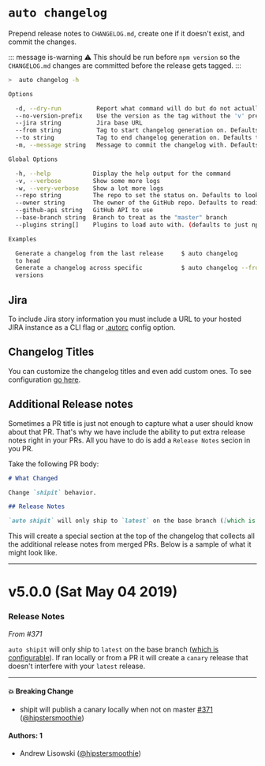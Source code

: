 # `auto changelog`

Prepend release notes to `CHANGELOG.md`, create one if it doesn't exist, and commit the changes.

::: message is-warning
:warning: This should be run before `npm version` so the `CHANGELOG.md` changes are committed before the release gets tagged.
:::

```bash
>  auto changelog -h

Options

  -d, --dry-run          Report what command will do but do not actually do anything
  --no-version-prefix    Use the version as the tag without the 'v' prefix
  --jira string          Jira base URL
  --from string          Tag to start changelog generation on. Defaults to latest tag.
  --to string            Tag to end changelog generation on. Defaults to HEAD.
  -m, --message string   Message to commit the changelog with. Defaults to 'Update CHANGELOG.md [skip ci]'

Global Options

  -h, --help            Display the help output for the command
  -v, --verbose         Show some more logs
  -w, --very-verbose    Show a lot more logs
  --repo string         The repo to set the status on. Defaults to looking in the package definition for the platform
  --owner string        The owner of the GitHub repo. Defaults to reading from the package definition for the platform
  --github-api string   GitHub API to use
  --base-branch string  Branch to treat as the "master" branch
  --plugins string[]    Plugins to load auto with. (defaults to just npm)

Examples

  Generate a changelog from the last release     $ auto changelog
  to head
  Generate a changelog across specific           $ auto changelog --from v0.20.1 --to v0.21.0
  versions
```

## Jira

To include Jira story information you must include a URL to your hosted JIRA instance as a CLI flag or [.autorc](./autorc.md) config option.

## Changelog Titles

You can customize the changelog titles and even add custom ones. To see configuration [go here](./autorc.md#changelog-titles).

## Additional Release notes

Sometimes a PR title is just not enough to capture what a user should know about that PR. That's why we have include the ability to put extra release notes right in your PRs. All you have to do is add a `Release Notes` secion in you PR.

Take the following PR body:

```md
# What Changed

Change `shipit` behavior.

## Release Notes

`auto shipit` will only ship to `latest` on the base branch ([which is configurable]()). If ran locally or from a PR it will create a `canary` release that doesn't interfere with your `latest` release.
```

This will create a special section at the top of the changelog that collects all the additional release notes from merged PRs. Below is a sample of what it might look like.

---

# v5.0.0 (Sat May 04 2019)

### Release Notes

_From #371_

`auto shipit` will only ship to `latest` on the base branch ([which is configurable]()). If ran locally or from a PR it will create a `canary` release that doesn't interfere with your `latest` release.

---

#### 💥 Breaking Change

- shipit will publish a canary locally when not on master [#371](https://github.com/intuit/auto/pull/371) ([@hipstersmoothie](https://github.com/hipstersmoothie))

#### Authors: 1

- Andrew Lisowski ([@hipstersmoothie](https://github.com/hipstersmoothie))
